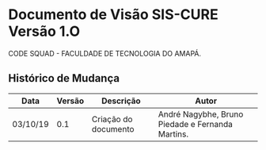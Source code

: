 # Documento de Visão SIS-CURE  Versão 1.O
CODE SQUAD - FACULDADE DE TECNOLOGIA DO AMAPÁ.

## Histórico de Mudança

Data | Versão | Descrição | Autor
------------ | -------------| -------------| -------------
03/10/19 | 0.1 |Criação do documento | André Nagybhe, Bruno Piedade e Fernanda Martins.                   

